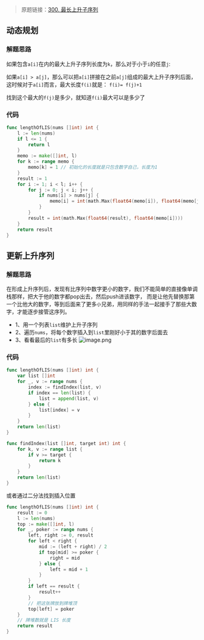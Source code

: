 > 原题链接：[300. 最长上升子序列](https://leetcode-cn.com/problems/longest-increasing-subsequence/)
## 动态规划
### 解题思路
如果包含``a[i]``在内的最大上升子序列长度为``k``，那么对于小于``i``的任意``j``:

如果``a[i] > a[j]``，那么可以把``a[i]``拼接在之前``a[j]``组成的最大上升子序列后面，这时候对于``a[i]``而言，最大长度``f(i)``就是：
``f(i)= f(j)+1``

找到这个最大的``f(j)``是多少，就知道``f(i)``最大可以是多少了
### 代码
```go
func lengthOfLIS(nums []int) int {
	l := len(nums)
	if l <= 1 {
		return l
	}
	memo := make([]int, l)
	for k := range memo {
		memo[k] = 1 // 初始化的长度就是只包含数字自己，长度为1
	}
	result := 1
	for i := 1; i < l; i++ {
		for j := 0; j < i; j++ {
			if nums[i] > nums[j] {
				memo[i] = int(math.Max(float64(memo[i]), float64(memo[j]+1)))
			}
		}
		result = int(math.Max(float64(result), float64(memo[i])))
	}
	return result
}
```
## 更新上升序列
### 解题思路
在形成上升序列后，发现有比序列中数字更小的数字，我们不能简单的直接像单调栈那样，把大于他的数字都pop出去，然后push进该数字，
而是让他先替换那第一个比他大的数字，等到后面来了更多``小``兄弟，用同样的手法一起接手了那些大数字，才能逐步接管这序列。


* 1、用一个列表``list``维护上升子序列
* 2、遍历``nums``，将每个数字插入到``list``里刚好小于其的数字后面去
* 3、看看最后的``list``有多长
![image.png](https://pic.leetcode-cn.com/8a3702b30ee2999a856ca1aa6612318d44b98df3424200d9af12c733fee33ed7-image.png)

### 代码
```go
func lengthOfLIS(nums []int) int {
	var list []int
	for _, v := range nums {
		index := findIndex(list, v)
		if index == len(list) {
			list = append(list, v)
		} else {
			list[index] = v
		}
	}
	return len(list)
}

func findIndex(list []int, target int) int {
	for k, v := range list {
		if v >= target {
			return k
		}
	}
	return len(list)
}
```
或者通过二分法找到插入位置
```go
func lengthOfLIS(nums []int) int {
	result := 0
	l := len(nums)
	top := make([]int, l)
	for _, poker := range nums {
		left, right := 0, result
		for left < right {
			mid := (left + right) / 2
			if top[mid] >= poker {
				right = mid
			} else {
				left = mid + 1
			}
		}
		if left == result {
			result++
		}
		// 把这张牌放到牌堆顶
		top[left] = poker
	}
	// 牌堆数就是 LIS ⻓度
	return result
}
```
